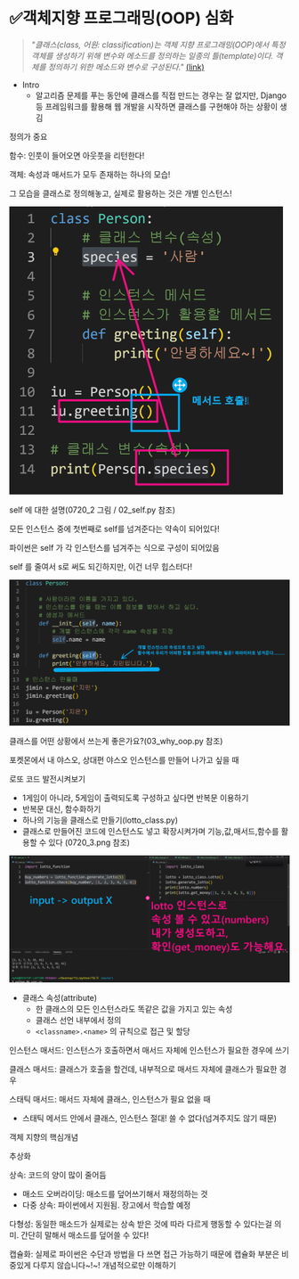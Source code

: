 # ✅객체지향 프로그래밍(OOP) 심화

> _"클래스(class, 어원: classification)는 객체 지향 프로그래밍(OOP)에서 특정 객체를 생성하기 위해 변수와 메소드를 정의하는 일종의 틀(template)이다. 객체를 정의하기 위한 메소드와 변수로 구성된다."_ [(link)](https://ko.wikipedia.org/wiki/%ED%81%B4%EB%9E%98%EC%8A%A4_(%EC%BB%B4%ED%93%A8%ED%84%B0_%ED%94%84%EB%A1%9C%EA%B7%B8%EB%9E%98%EB%B0%8D))



- Intro
  - 알고리즘 문제를 푸는 동안에 클래스를 직접 만드는 경우는 잘 없지만, Django 등 프레임워크를 활용해 웹 개발을 시작하면 클래스를 구현해야 하는 상황이 생김



정의가 중요

함수: 인풋이 들어오면 아웃풋을 리턴한다!

객체: 속성과 매서드가 모두 존재하는 하나의 모습!

그 모습을 클래스로 정의해놓고, 실제로 활용하는 것은 개별 인스턴스!

![py_OOP2_1](py_OOP2.assets/py_OOP2_1.png)



self 에 대한 설명(0720_2 그림 / 02_self.py 참조)

모든 인스턴스 중에 첫번째로 self를 넘겨준다는 약속이 되어있다!

파이썬은 self 가 각 인스턴스를 넘겨주는 식으로 구성이 되어있음

self 를 줄여서 s로 써도 되긴하지만, 이건 너무 힙스터다!

![py_OOP2_2](py_OOP2.assets/py_OOP2_2.png)



클래스를 어떤 상황에서 쓰는게 좋은가요?(03_why_oop.py 참조)

포켓몬에서 내 야스오, 상대편 야스오 인스턴스를 만들어 나가고 싶을 때



로또 코드 발전시켜보기 

- 1게임이 아니라, 5게임이 출력되도록 구성하고 싶다면 반복문 이용하기
- 반복문 대신, 함수화하기
- 하나의 기능을 클래스로 만들기(lotto_class.py)
- 클래스로 만들어진 코드에 인스턴스도 넣고 확장시켜가며 기능,값,매서드,함수를 활용할 수 있다 (0720_3.png 참조)

![py_OOP2_3](py_OOP2.assets/py_OOP2_3.png)



- 클래스 속성(attribute)
  - 한 클래스의 모든 인스턴스라도 똑같은 값을 가지고 있는 속성
  - 클래스 선언 내부에서 정의
  - `<classname>.<name>` 의 규칙으로 접근 및 할당





인스턴스 매서드: 인스턴스가 호출하면서 매서드 자체에 인스턴스가 필요한 경우에 쓰기

클래스 매서드: 클래스가 호출을 할건데, 내부적으로 매서드 자체에 클래스가 필요한 경우

스태틱 매서드: 매서드 자체에 클래스, 인스턴스가 필요 없을 때

* 스태틱 메서드 안에서 클래스, 인스턴스 절대! 쓸 수 없다(넘겨주지도 않기 때문)



객체 지향의 핵심개념

추상화

상속: 코드의 양이 많이 줄어듬

* 매소드 오버라이딩: 매소드를 덮어쓰기해서 재정의하는 것
* 다중 상속: 파이썬에서 지원됨. 장고에서 학습할 예정

다형성: 동일한 매소드가 실제로는 상속 받은 것에 따라 다르게 행동할 수 있다는걸 의미. 간단히 말해서 매소드를 덮어쓸 수 있다!

캡슐화: 실제로 파이썬은 수단과 방법을 다 쓰면 접근 가능하기 때문에 캡슐화 부분은 비중있게 다루지 않습니다~!~! 개념적으로만 이해하기


